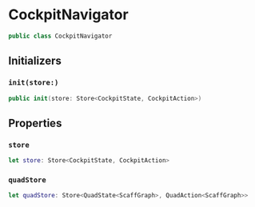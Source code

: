 # CockpitNavigator

``` swift
public class CockpitNavigator
```

## Initializers

### `init(store:​)`

``` swift
public init(store:​ Store<CockpitState, CockpitAction>)
```

## Properties

### `store`

``` swift
let store:​ Store<CockpitState, CockpitAction>
```

### `quadStore`

``` swift
let quadStore:​ Store<QuadState<ScaffGraph>, QuadAction<ScaffGraph>>
```

